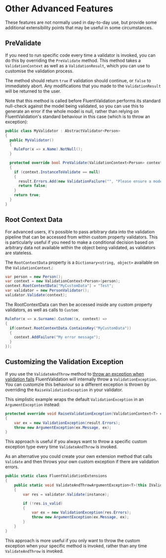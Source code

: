 # Other Advanced Features

These features are not normally used in day-to-day use, but provide some additional extensibility points that may be useful in some circumstances.

## PreValidate

If you need to run specific code every time a validator is invoked, you can do this by overriding the `PreValidate` method. This method takes a `ValidationContext` as well as a `ValidationResult`, which you can use to customise the validation process.

The method should return `true` if validation should continue, or `false` to immediately abort. Any modifications that you made to the `ValidationResult` will be returned to the user.

Note that this method is called before FluentValidation performs its standard null-check against the model being validated, so you can use this to generate an error if the whole model is null, rather than relying on FluentValidation's standard behaviour in this case (which is to throw an exception):

```csharp
public class MyValidator : AbstractValidator<Person> 
{
  public MyValidator() 
  {
    RuleFor(x => x.Name).NotNull();
  }

  protected override bool PreValidate(ValidationContext<Person> context, ValidationResult result) 
  {
    if (context.InstanceToValidate == null) 
    {
      result.Errors.Add(new ValidationFailure("", "Please ensure a model was supplied."));
      return false;
    }
    return true;
  }
}
```

## Root Context Data

For advanced users, it's possible to pass arbitrary data into the validation pipeline that can be accessed from within custom property validators. This is particularly useful if you need to make a conditional decision based on arbitrary data not available within the object being validated, as validators are stateless.

The `RootContextData` property is a `Dictionary<string, object>` available on the `ValidationContext`.:

```csharp
var person = new Person();
var context = new ValidationContext<Person>(person);
context.RootContextData["MyCustomData"] = "Test";
var validator = new PersonValidator();
validator.Validate(context);
```

The RootContextData can then be accessed inside any custom property validators, as well as calls to `Custom`:

```csharp
RuleFor(x => x.Surname).Custom((x, context) => 
{
  if(context.RootContextData.ContainsKey("MyCustomData")) 
  {
    context.AddFailure("My error message");
  }
});
```

## Customizing the Validation Exception

If you use the `ValidateAndThrow` method to [throw an exception when validation fails](start.html#throwing-exceptions) FluentValidation will internally throw a `ValidationException`. You can customzie this behaviour so a different exception is thrown by overriding the `RaiseValidationException` in your validator. 

This simplistic example wraps the default `ValidationException` in an `ArgumentException` instead:

```csharp
protected override void RaiseValidationException(ValidationContext<T> context, ValidationResult result)
{
    var ex = new ValidationException(result.Errors);
    throw new ArgumentException(ex.Message, ex);
}
```

This approach is useful if you always want to throw a specific custom exception type every time `ValidateAndThrow` is invoked.

As an alternative you could create your own extension method that calls `Validate` and then throws your own custom exception if there are validation errors. 


```csharp
public static class FluentValidationExtensions
{
    public static void ValidateAndThrowArgumentException<T>(this IValidator<T> validator, T instance)
    {
        var res = validator.Validate(instance);

        if (!res.is_valid)
        {
            var ex = new ValidationException(res.Errors);
            throw new ArgumentException(ex.Message, ex);
        }
    }
}
```

This approach is more useful if you only want to throw the custom exception when your specific method is invoked, rather than any time `ValidateAndThrow` is invoked.